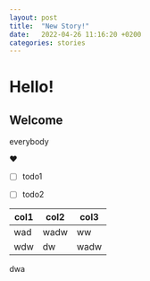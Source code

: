 ```yaml
---
layout: post
title:  "New Story!"
date:   2022-04-26 11:16:20 +0200
categories: stories
---
```

# Hello!

## Welcome

everybody

❤️


* [ ]  todo1
* [ ]  todo2


| col1 | col2 | col3 |
| ------ | ------ | ------ |
| wad  | wadw | ww   |
| wdw  | dw   | wadw |



dwa

